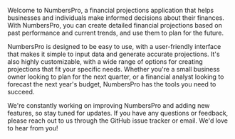 Welcome to NumbersPro, a financial projections application that helps businesses and individuals make informed decisions about their finances. With NumbersPro, you can create detailed financial projections based on past performance and current trends, and use them to plan for the future.

NumbersPro is designed to be easy to use, with a user-friendly interface that makes it simple to input data and generate accurate projections. It's also highly customizable, with a wide range of options for creating projections that fit your specific needs. Whether you're a small business owner looking to plan for the next quarter, or a financial analyst looking to forecast the next year's budget, NumbersPro has the tools you need to succeed.

We're constantly working on improving NumbersPro and adding new features, so stay tuned for updates. If you have any questions or feedback, please reach out to us through the GitHub issue tracker or email. We'd love to hear from you!
